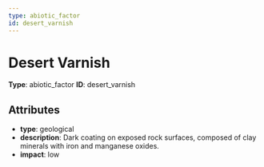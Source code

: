 ```yaml
---
type: abiotic_factor
id: desert_varnish
---
```


# Desert Varnish

**Type**: abiotic_factor
**ID**: desert_varnish

## Attributes

- **type**: geological
- **description**: Dark coating on exposed rock surfaces, composed of clay minerals with iron and manganese oxides.
- **impact**: low

